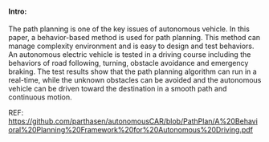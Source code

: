 #### Intro:
The path planning is one of the key issues of autonomous vehicle. In this paper, a behavior-based method is used for path planning. This method can manage complexity environment and is easy to design and test behaviors. An autonomous electric vehicle is tested in a driving course including the behaviors of road following, turning, obstacle avoidance and emergency braking. The test results show that the path planning algorithm can run in a real-time, while the unknown obstacles can be avoided and the autonomous vehicle can be driven toward the destination in a smooth path and continuous motion.


REF:
https://github.com/parthasen/autonomousCAR/blob/PathPlan/A%20Behavioral%20Planning%20Framework%20for%20Autonomous%20Driving.pdf
